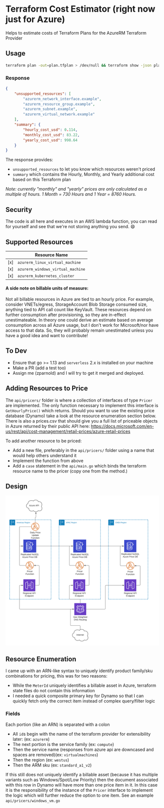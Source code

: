 # Terraform Cost Estimator (right now just for Azure)

Helps to estimate costs of Terraform Plans for the AzureRM Terraform Provider

## Usage
```bash
terraform plan -out=plan.tfplan > /dev/null && terraform show -json plan.tfplan  | curl -s -X POST -H "Content-Type: application/json" -d @- https://api.pricing.tf/estimate
```
### Response
```json
{
    "unsupported_resources": [
        "azurerm_network_interface.example",
        "azurerm_resource_group.example",
        "azurerm_subnet.example",
        "azurerm_virtual_network.example"
    ],
    "summary": {
        "hourly_cost_usd": 0.114,
        "monthly_cost_usd": 83.22,
        "yearly_cost_usd": 998.64
    }
}
```
The response provides:
* `unsupported_resources` to let you know which resources weren't priced
* `summary` which contains the Hourly, Monthly, and Yearly additional cost based on this Terraform plan

_Note: currently "monthly" and "yearly" prices are only calculated as a multiple of hours. 1 Month = 730 Hours and 1 Year = 8760 Hours._

## Security
The code is all here and executes in an AWS lambda function, you can read for yourself and see that we're not storing anything
you send. :smile:

## Supported Resources
||Resource Name|
|---|---|
|[x]|`azurerm_linux_virtual_machine`|
|[x]|`azurerm_windows_virtual_machine`|
|[x]|`azurerm_kubernetes_cluster`|

#### A side note on billable units of measure:
Not all billable resources in Azure are tied to an hourly price. For example, consider VNETs/egress, StorageAccount Blob Storage consumed size,
anything tied to API call count like KeyVault. These resources depend on further consumption after provisioning, so they
are in-effect unestimateable. In theory one could derive an estimate based on average consumption across all Azure usage,
but I don't work for Microsoft/nor have access to that data. So, they will probably remain unestimated unless you have a 
good idea and want to contribute!

## To Dev
* Ensure that go >= 1.13 and `serverless` 2.x is installed on your machine
* Make a PR (add a test too)
* Assign me (zparnold) and I will try to get it merged and deployed.

## Adding Resources to Price
The `api/pricers/` folder is where a collection of interfaces of type `Pricer` are implemented. The only function necessary to
implement this interface is `GetHourlyPrice()` which returns. Should you want to use the existing price database (Dynamo)
take a look at the resource enumeration section below. There is also a prices.csv that should give you a full list of 
priceable objects in Azure returned by their public API here: https://docs.microsoft.com/en-us/rest/api/cost-management/retail-prices/azure-retail-prices

To add another resource to be priced:

* Add a new file, preferably in the `api/pricers/` folder using a name that would help others understand it
* Implement the function from above
* Add a `case` statement in the `api/main.go` which binds the terraform resource name to the pricer (copy one from the method.)

## Design
![Terraform Cost Estimation Architecture Diagram](./assets/Terraform%20Cost%20Estimator%20Design.png)

## Resource Enumeration
I came up with an ARN-like syntax to uniquely identify product family/sku combinations for pricing, this was for two reasons:
* While the `MeterId` uniquely identifies a billable asset in Azure, terraform state files do not contain this information
* I needed a quick composite primary key for Dynamo so that I can quickly fetch only the correct item instead of complex query/filter logic

### Fields
Each portion (like an ARN) is separated with a colon
* All `id`s begin with the name of the terraform provider for extensibility later: (ex: `azurerm`)
* The next portion is the service family (ex: `compute`)
* Then the service name (responses from azure api are downcased and spaces are removed)(ex: `virtualmachines`)
* Then the region (ex: `westus`)
* Then the ARM sku (ex: `standard_a1_v2`)

If this still does not uniquely identify a billable asset (because it has multiple variants such as Windows/Spot/Low Priority)
then the document associated with this row in Dynamo will have more than one price item in it. In this case it is the
responsibility of the instance of the `Pricer` interface to implement the logic which will further reduce the option to 
one item. See an example `api/pricers/windows_vm.go`